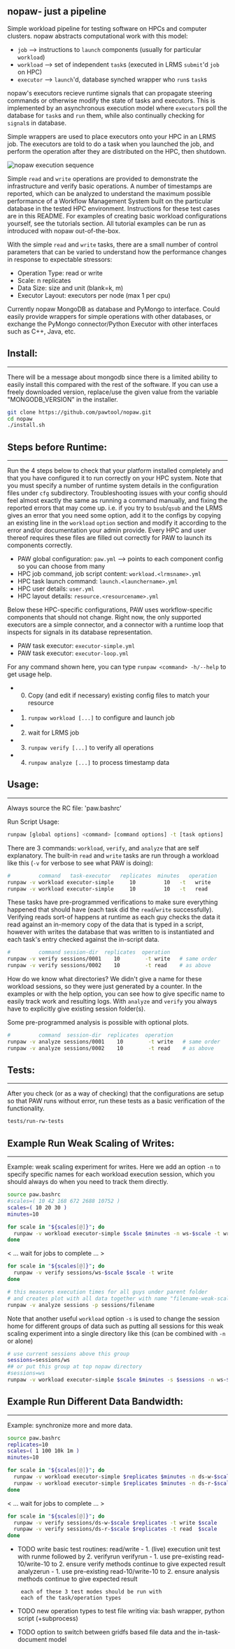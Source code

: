 ## nopaw- just a pipeline

Simple workload pipeline for testing software on HPCs and computer clusters.
nopaw abstracts computational work with this model:

  -  `job`      --> instructions to `launch` components (usually for particular `workload`)
  -  `workload` --> set of independent `task`s (executed in LRMS `submit`'d `job` on HPC)
  -  `executor` --> `launch`'d, database synched wrapper who `run`s `task`s


nopaw's executors recieve runtime signals that can propagate
steering commands or otherwise modify the state of tasks and 
executors. This is implemented by an asynchronous execution model
where `executor`s poll the database for `task`s and `run` them, while
also continually checking for `signal`s in database.

Simple wrappers are used to place executors onto your HPC in an LRMS job.
The executors are told to do a task when you launched the job, and perform
the operation after they are distributed on the HPC, then shutdown.

![nopaw execution sequence](https://raw.githubusercontent.com/pawtools/nopaw/branch/nopaw-sequence.png)

Simple `read` and `write` operations are provided to demonstrate the infrastructure and
verify basic operations. A number of timestamps are reported,
which can be analyzed to understand the maximum
possible performance of a Workflow Management System
built on the particular database in the tested
HPC environment. Instructions for these test cases are in this README.
For examples of creating basic workload configurations yourself, see the tutorials section.
All tutorial examples can be run as introduced with nopaw out-of-the-box. 

With the simple `read` and `write` tasks, there are a small number of control parameters that
can be varied to understand how the performance
changes in response to expectable stressors:

 - Operation Type: read or write
 - Scale: n replicates
 - Data Size: size and unit (blank=k, m)
 - Executor Layout: executors per node (max 1 per cpu)


Currently nopaw MongoDB as database and PyMongo to interface.
Could easily provide wrappers for simple operations
with other databases, or exchange the PyMongo
connector/Python Executor with other interfaces
such as C++, Java, etc.

## Install:
-----------
There will be a message about mongodb since there is a limited ability to easily
install this compared with the rest of the software. If you can use a freely
downloaded version, replace/use the given value from the variable "MONGODB_VERSION"
in the installer.
```bash
git clone https://github.com/pawtool/nopaw.git
cd nopaw
./install.sh
```

## Steps before Runtime:
------------------------
Run the 4 steps below to check that your platform installed completely and that you have
configured it to run correctly on your HPC system. Note that you must specify
a number of runtime system details in the configuration files under `cfg` subdirectory.
Troubleshooting issues
with your config should feel almost exactly the same as running a command manually, and
fixing the reported errors that may come up. i.e. if you try to `bsub`/`qsub` and the
LRMS gives an error that you need some option, add it to the configs by copying an
existing line in the `workload` `option` section and modify it according to the error
and/or documentation your admin provide. Every HPC and user thereof requires these files
are filled out correctly for PAW to launch its components correctly. 
  - PAW global configuration: `paw.yml` --> points to each component config so you can choose from many
  - HPC job command, job script content: `workload.<lrmsname>.yml`
  - HPC task launch command: `launch.<launchername>.yml`
  - HPC user details: `user.yml`
  - HPC layout details: `resource.<resourcename>.yml`

Below these HPC-specific configurations, PAW uses workflow-specific components
that should not change. Right now, the only supported executors are a simple
connector, and a connector with a runtime loop that inspects for signals in
its database representation.
  - PAW task executor: `executor-simple.yml`
  - PAW task executor: `executor-loop.yml`

For any command shown here, you can type `runpaw <command> -h/--help` to get
usage help. 
 - 0. Copy (and edit if necessary) existing config files to match your resource
 - 1. `runpaw workload [...]` to configure and launch job
 - 2. wait for LRMS job
 - 3. `runpaw verify [...]` to verify all operations
 - 4. `runpaw analyze [...]` to process timestamp data

## Usage:
---------
Always source the RC file: 'paw.bashrc'

Run Script Usage:
```bash
runpaw [global options] <command> [command options] -t [task options]
```

There are 3 commands: `workload`, `verify`, and `analyze` that are self
explanatory. The built-in `read` and `write` tasks are run through a
workload like this (`-v` for verbose to see what PAW is doing):
```bash
#         command   task-executor   replicates  minutes   operation
runpaw -v workload executor-simple     10         10   -t   write
runpaw -v workload executor-simple     10         10   -t   read
```

These tasks have pre-programmed verifications to make sure everything
happened that should have (each task did the `read`/`write` successfully).
Verifying reads sort-of happens at runtime as each guy checks the data
it read against an in-memory copy of the data that is typed in a script,
however with writes the database that was written to is instantiated
and each task's entry checked against the in-script data.
```bash
#         command session-dir  replicates  operation
runpaw -v verify sessions/0001    10        -t write   # same order
runpaw -v verify sessions/0002    10        -t read    # as above
```
How do we know what directories? We didn't give a name for these workload sessions,
so they were just generated by a counter. In the examples or with the help option,
you can see how to give specific name to easily track work and resulting logs.
With `analyze` and `verify` you always have to explicitly give existing session folder(s).

Some pre-programmed analysis is possible with optional plots.
```bash
#         command  session-dir  replicates  operation
runpaw -v analyze sessions/0001    10        -t write   # same order
runpaw -v analyze sessions/0002    10        -t read    # as above
```

## Tests:
--------------------------------
After you check (or as a way of checking) that the configurations are setup
so that PAW runs without error, run these tests as a basic verification of
the functionality. 
```bash
tests/run-rw-tests
```

## Example Run Weak Scaling of Writes:
----------------------------
Example: weak scaling experiment for writes.
Here we add an option `-n` to specify specific names for each workload execution
session, which you should always do when you need to track them directly.
```bash
source paw.bashrc
#scales=( 10 42 168 672 2688 10752 )
scales=( 10 20 30 )
minutes=10

for scale in "${scales[@]}"; do
  runpaw -v workload executor-simple $scale $minutes -n ws-$scale -t write
done
```

< ...  wait for jobs to complete ... >
```bash
for scale in "${scales[@]}"; do
  runpaw -v verify sessions/ws-$scale $scale -t write
done

# this measures execution times for all guys under parent folder
# and creates plot with all data together with name "filename-weak-scaling.png"
runpaw -v analyze sessions -p sessions/filename
```

Note that another useful `workload` option `-s` is used to change the session home for different
groups of data such as putting all sessions for this weak scaling experiment into
a single directory like this (can be combined with `-n` or alone)
```bash
# use current sessions above this group
sessions=sessions/ws
## or put this group at top nopaw directory
#sessions=ws
runpaw -v workload executor-simple $scale $minutes -s $sessions -n ws-$scale -t write
```

## Example Run Different Data Bandwidth:
----------------------------------------
Example: synchronize more and more data.
```bash
source paw.bashrc
replicates=10
scales=( 1 100 10k 1m )
minutes=10

for scale in "${scales[@]}"; do
  runpaw -v workload executor-simple $replicates $minutes -n ds-w-$scale -t write $scale
  runpaw -v workload executor-simple $replicates $minutes -n ds-r-$scale -t read  $scale
done
```

< ...  wait for jobs to complete ... >
```bash
for scale in "${scales[@]}"; do
  runpaw -v verify sessions/ds-w-$scale $replicates -t write $scale
  runpaw -v verify sessions/ds-r-$scale $replicates -t read  $scale
done
```


- TODO write basic test routines:
       read/write - 1. (live) execution unit test with
                    runme followed by 2. verifyrun
       verifyrun  - 1. use pre-existing read-10/write-10
                    to 2. ensure verify methods continue
                    to give expected result
       analyzerun - 1. use pre-existing read-10/write-10
                    to 2. ensure analysis methods continue
                    to give expected result

       each of these 3 test modes should be run with
       each of the task/operation types

- TODO new operation types to test file writing via:
       bash wrapper, python script (+subprocess)

- TODO option to switch between gridfs based
       file data and the in-task-document model


